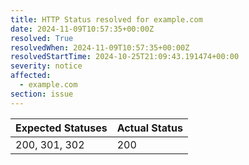 ```yaml
---
title: HTTP Status resolved for example.com
date: 2024-11-09T10:57:35+00:00Z
resolved: True
resolvedWhen: 2024-11-09T10:57:35+00:00Z
resolvedStartTime: 2024-10-25T21:09:43.191474+00:00
severity: notice
affected:
  - example.com
section: issue
---
```


| Expected Statuses | Actual Status  |
|-------------------|----------------|
| 200, 301, 302 | 200 |
